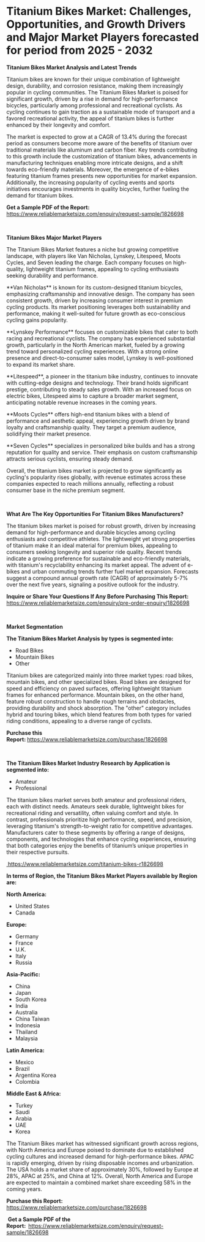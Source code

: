 <p><h1>Titanium Bikes Market: Challenges, Opportunities, and Growth Drivers and Major Market Players forecasted for period from 2025 - 2032</h1></p><p><strong>Titanium Bikes Market Analysis and Latest Trends</strong></p>
<p><p>Titanium bikes are known for their unique combination of lightweight design, durability, and corrosion resistance, making them increasingly popular in cycling communities. The Titanium Bikes Market is poised for significant growth, driven by a rise in demand for high-performance bicycles, particularly among professional and recreational cyclists. As cycling continues to gain traction as a sustainable mode of transport and a favored recreational activity, the appeal of titanium bikes is further enhanced by their longevity and comfort.</p><p>The market is expected to grow at a CAGR of 13.4% during the forecast period as consumers become more aware of the benefits of titanium over traditional materials like aluminum and carbon fiber. Key trends contributing to this growth include the customization of titanium bikes, advancements in manufacturing techniques enabling more intricate designs, and a shift towards eco-friendly materials. Moreover, the emergence of e-bikes featuring titanium frames presents new opportunities for market expansion. Additionally, the increasing popularity of cycling events and sports initiatives encourages investments in quality bicycles, further fueling the demand for titanium bikes.</p></p>
<p><strong>Get a Sample PDF of the Report:&nbsp;</strong> <a href="https://www.reliablemarketsize.com/enquiry/request-sample/1826698?utm_campaign=3579&utm_medium=2&utm_source=Github&utm_content=ia&utm_term=15042025&utm_id=titanium-bikes">https://www.reliablemarketsize.com/enquiry/request-sample/1826698</a></p>
<p>&nbsp;</p>
<p><strong>Titanium Bikes Major Market Players</strong></p>
<p><p>The Titanium Bikes Market features a niche but growing competitive landscape, with players like Van Nicholas, Lynskey, Litespeed, Moots Cycles, and Seven leading the charge. Each company focuses on high-quality, lightweight titanium frames, appealing to cycling enthusiasts seeking durability and performance.</p><p>**Van Nicholas** is known for its custom-designed titanium bicycles, emphasizing craftsmanship and innovative design. The company has seen consistent growth, driven by increasing consumer interest in premium cycling products. Its market positioning leverages both sustainability and performance, making it well-suited for future growth as eco-conscious cycling gains popularity.</p><p>**Lynskey Performance** focuses on customizable bikes that cater to both racing and recreational cyclists. The company has experienced substantial growth, particularly in the North American market, fueled by a growing trend toward personalized cycling experiences. With a strong online presence and direct-to-consumer sales model, Lynskey is well-positioned to expand its market share.</p><p>**Litespeed**, a pioneer in the titanium bike industry, continues to innovate with cutting-edge designs and technology. Their brand holds significant prestige, contributing to steady sales growth. With an increased focus on electric bikes, Litespeed aims to capture a broader market segment, anticipating notable revenue increases in the coming years.</p><p>**Moots Cycles** offers high-end titanium bikes with a blend of performance and aesthetic appeal, experiencing growth driven by brand loyalty and craftsmanship quality. They target a premium audience, solidifying their market presence.</p><p>**Seven Cycles** specializes in personalized bike builds and has a strong reputation for quality and service. Their emphasis on custom craftsmanship attracts serious cyclists, ensuring steady demand.</p><p>Overall, the titanium bikes market is projected to grow significantly as cycling's popularity rises globally, with revenue estimates across these companies expected to reach millions annually, reflecting a robust consumer base in the niche premium segment.</p></p>
<p>&nbsp;</p>
<p><strong>What Are The Key Opportunities For Titanium Bikes Manufacturers?</strong></p>
<p><p>The titanium bikes market is poised for robust growth, driven by increasing demand for high-performance and durable bicycles among cycling enthusiasts and competitive athletes. The lightweight yet strong properties of titanium make it an ideal material for premium bikes, appealing to consumers seeking longevity and superior ride quality. Recent trends indicate a growing preference for sustainable and eco-friendly materials, with titanium's recyclability enhancing its market appeal. The advent of e-bikes and urban commuting trends further fuel market expansion. Forecasts suggest a compound annual growth rate (CAGR) of approximately 5-7% over the next five years, signaling a positive outlook for the industry.</p></p>
<p><strong>Inquire or Share Your Questions If Any Before Purchasing This Report:</strong> <a href="https://www.reliablemarketsize.com/enquiry/pre-order-enquiry/1826698?utm_campaign=3579&utm_medium=2&utm_source=Github&utm_content=ia&utm_term=15042025&utm_id=titanium-bikes">https://www.reliablemarketsize.com/enquiry/pre-order-enquiry/1826698</a></p>
<p>&nbsp;</p>
<p><strong>Market Segmentation</strong></p>
<p><strong>The Titanium Bikes Market Analysis by types is segmented into:</strong></p>
<p><ul><li>Road Bikes</li><li>Mountain Bikes</li><li>Other</li></ul></p>
<p><p>Titanium bikes are categorized mainly into three market types: road bikes, mountain bikes, and other specialized bikes. Road bikes are designed for speed and efficiency on paved surfaces, offering lightweight titanium frames for enhanced performance. Mountain bikes, on the other hand, feature robust construction to handle rough terrains and obstacles, providing durability and shock absorption. The "other" category includes hybrid and touring bikes, which blend features from both types for varied riding conditions, appealing to a diverse range of cyclists.</p></p>
<p><strong>Purchase this Report:&nbsp;</strong><a href="https://www.reliablemarketsize.com/purchase/1826698?utm_campaign=3579&utm_medium=2&utm_source=Github&utm_content=ia&utm_term=15042025&utm_id=titanium-bikes">https://www.reliablemarketsize.com/purchase/1826698</a></p>
<p>&nbsp;</p>
<p><strong>The Titanium Bikes Market Industry Research by Application is segmented into:</strong></p>
<p><ul><li>Amateur</li><li>Professional</li></ul></p>
<p><p>The titanium bikes market serves both amateur and professional riders, each with distinct needs. Amateurs seek durable, lightweight bikes for recreational riding and versatility, often valuing comfort and style. In contrast, professionals prioritize high performance, speed, and precision, leveraging titanium's strength-to-weight ratio for competitive advantages. Manufacturers cater to these segments by offering a range of designs, components, and technologies that enhance cycling experiences, ensuring that both categories enjoy the benefits of titanium’s unique properties in their respective pursuits.</p></p>
<p><a href="https://www.reliablemarketsize.com/titanium-bikes-r1826698?utm_campaign=3579&utm_medium=2&utm_source=Github&utm_content=ia&utm_term=15042025&utm_id=titanium-bikes">&nbsp;https://www.reliablemarketsize.com/titanium-bikes-r1826698</a></p>
<p><strong>In terms of Region, the Titanium Bikes Market Players available by Region are:</strong></p>
<p>
    <p> <strong> North America: </strong>
        <ul>
            <li>United States</li>
            <li>Canada</li>
        </ul>
        </p> 
    <p> <strong> Europe: </strong>
        <ul>
            <li>Germany</li>
            <li>France</li>
            <li>U.K.</li>
            <li>Italy</li>
            <li>Russia</li>
        </ul>
        </p> 
    <p> <strong> Asia-Pacific: </strong>
        <ul>
            <li>China</li>
            <li>Japan</li>
            <li>South Korea</li>
            <li>India</li>
            <li>Australia</li>
            <li>China Taiwan</li>
            <li>Indonesia</li>
            <li>Thailand</li>
            <li>Malaysia</li>
        </ul>
        </p> 
    <p> <strong> Latin America: </strong>
        <ul>
            <li>Mexico</li>
            <li>Brazil</li>
            <li>Argentina Korea</li>
            <li>Colombia</li>
        </ul>
        </p> 
    <p> <strong> Middle East & Africa: </strong>
        <ul>
            <li>Turkey</li>
            <li>Saudi</li>
            <li>Arabia</li>
            <li>UAE</li>
            <li>Korea</li>
        </ul>
    </p>
    </p>
<p><p>The Titanium Bikes market has witnessed significant growth across regions, with North America and Europe poised to dominate due to established cycling cultures and increased demand for high-performance bikes. APAC is rapidly emerging, driven by rising disposable incomes and urbanization. The USA holds a market share of approximately 30%, followed by Europe at 28%, APAC at 25%, and China at 12%. Overall, North America and Europe are expected to maintain a combined market share exceeding 58% in the coming years.</p></p>
<p><strong>Purchase this Report: </strong><a href="https://www.reliablemarketsize.com/purchase/1826698?utm_campaign=3579&utm_medium=2&utm_source=Github&utm_content=ia&utm_term=15042025&utm_id=titanium-bikes">https://www.reliablemarketsize.com/purchase/1826698</a></p>
<p>&nbsp;<strong>Get a Sample PDF of the Report:&nbsp;&nbsp;</strong><a href="https://www.reliablemarketsize.com/enquiry/request-sample/1826698?utm_campaign=3579&utm_medium=2&utm_source=Github&utm_content=ia&utm_term=15042025&utm_id=titanium-bikes">https://www.reliablemarketsize.com/enquiry/request-sample/1826698</a></p>
<p><strong></strong></p>
<p><p></p><p></p><p></p></p>